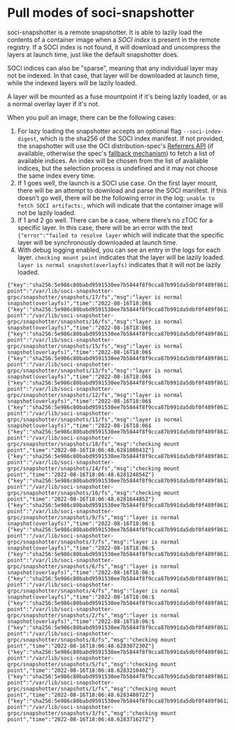 # Pull modes of soci-snapshotter

soci-snapshotter is a remote snapshotter. It is able to lazily load the contents
of a container image when a *SOCI index* is present in the remote registry. If
a SOCI index is not found, it will download and uncompress the layers at launch
time, just like the default snapshotter does.

SOCI indices can also be "sparse", meaning that any individual layer may not be
indexed. In that case, that layer will be downloaded at launch time, while the
indexed layers will be lazily loaded.

A layer will be mounted as a fuse mountpoint if it's being lazily loaded, or as
a normal overlay layer if it's not.

When you pull an image, there can be the following cases:

1. For lazy loading the snapshotter accepts an optional flag `--soci-index-digest`,
which is the sha256 of the SOCI index manifest. If
not provided, the snapshotter will use the OCI distribution-spec's
[Referrers API](https://github.com/opencontainers/distribution-spec/blob/main/spec.md#listing-referrers)
(if available, otherwise the spec's
[fallback mechanism](https://github.com/opencontainers/distribution-spec/blob/main/spec.md#unavailable-referrers-api))
to fetch a list of available indices. An index will be chosen from the list of available indices,
but the selection process is undefined and it may not choose the same index every time.
2. If 1 goes well, the launch is a SOCI use case. On the first layer mount, there
will be an attempt to download and parse the SOCI manifest. If this doesn’t go well,
there will be the following error in the log: `unable to fetch SOCI artifacts:`,
which will indicate that the container image will not be lazily loaded.
3. If 1 and 2 go well. There can be a case, where there’s no zTOC for a specific
layer. In this case, there will be an error with the text `{"error":"failed to resolve layer`
which will indicate that the specific layer will be synchronously downloaded at launch time.
4. With debug logging enabled, you can see an entry in the logs for each layer.
`checking mount point` indicates that the layer will be lazily loaded.
`layer is normal snapshot(overlayfs)` indicates that it will not be lazily loaded.

```shell
{"key":"sha256:5e986c80babd9591530ee7b5844f8f9cca87b991da5dbf0f489f8612228f28f6","level":"debug","mount-point":"/var/lib/soci-snapshotter-grpc/snapshotter/snapshots/17/fs","msg":"layer is normal snapshot(overlayfs)","time":"2022-08-16T18:06$
{"key":"sha256:5e986c80babd9591530ee7b5844f8f9cca87b991da5dbf0f489f8612228f28f6","level":"debug","mount-point":"/var/lib/soci-snapshotter-grpc/snapshotter/snapshots/16/fs","msg":"layer is normal snapshot(overlayfs)","time":"2022-08-16T18:06$
{"key":"sha256:5e986c80babd9591530ee7b5844f8f9cca87b991da5dbf0f489f8612228f28f6","level":"debug","mount-point":"/var/lib/soci-snapshotter-grpc/snapshotter/snapshots/15/fs","msg":"layer is normal snapshot(overlayfs)","time":"2022-08-16T18:06$
{"key":"sha256:5e986c80babd9591530ee7b5844f8f9cca87b991da5dbf0f489f8612228f28f6","level":"debug","mount-point":"/var/lib/soci-snapshotter-grpc/snapshotter/snapshots/13/fs","msg":"layer is normal snapshot(overlayfs)","time":"2022-08-16T18:06$
{"key":"sha256:5e986c80babd9591530ee7b5844f8f9cca87b991da5dbf0f489f8612228f28f6","level":"debug","mount-point":"/var/lib/soci-snapshotter-grpc/snapshotter/snapshots/12/fs","msg":"layer is normal snapshot(overlayfs)","time":"2022-08-16T18:06$
{"key":"sha256:5e986c80babd9591530ee7b5844f8f9cca87b991da5dbf0f489f8612228f28f6","level":"debug","mount-point":"/var/lib/soci-snapshotter-grpc/snapshotter/snapshots/11/fs","msg":"layer is normal snapshot(overlayfs)","time":"2022-08-16T18:06$
{"key":"sha256:5e986c80babd9591530ee7b5844f8f9cca87b991da5dbf0f489f8612228f28f6","level":"debug","mount-point":"/var/lib/soci-snapshotter-grpc/snapshotter/snapshots/18/fs","msg":"checking mount point","time":"2022-08-16T18:06:48.628108043Z"}
{"key":"sha256:5e986c80babd9591530ee7b5844f8f9cca87b991da5dbf0f489f8612228f28f6","level":"debug","mount-point":"/var/lib/soci-snapshotter-grpc/snapshotter/snapshots/14/fs","msg":"checking mount point","time":"2022-08-16T18:06:48.628124854Z"}
{"key":"sha256:5e986c80babd9591530ee7b5844f8f9cca87b991da5dbf0f489f8612228f28f6","level":"debug","mount-point":"/var/lib/soci-snapshotter-grpc/snapshotter/snapshots/10/fs","msg":"checking mount point","time":"2022-08-16T18:06:48.628164485Z"}
{"key":"sha256:5e986c80babd9591530ee7b5844f8f9cca87b991da5dbf0f489f8612228f28f6","level":"debug","mount-point":"/var/lib/soci-snapshotter-grpc/snapshotter/snapshots/9/fs","msg":"layer is normal snapshot(overlayfs)","time":"2022-08-16T18:06:$
{"key":"sha256:5e986c80babd9591530ee7b5844f8f9cca87b991da5dbf0f489f8612228f28f6","level":"debug","mount-point":"/var/lib/soci-snapshotter-grpc/snapshotter/snapshots/7/fs","msg":"layer is normal snapshot(overlayfs)","time":"2022-08-16T18:06:$
{"key":"sha256:5e986c80babd9591530ee7b5844f8f9cca87b991da5dbf0f489f8612228f28f6","level":"debug","mount-point":"/var/lib/soci-snapshotter-grpc/snapshotter/snapshots/6/fs","msg":"layer is normal snapshot(overlayfs)","time":"2022-08-16T18:06:$
{"key":"sha256:5e986c80babd9591530ee7b5844f8f9cca87b991da5dbf0f489f8612228f28f6","level":"debug","mount-point":"/var/lib/soci-snapshotter-grpc/snapshotter/snapshots/4/fs","msg":"layer is normal snapshot(overlayfs)","time":"2022-08-16T18:06:$
{"key":"sha256:5e986c80babd9591530ee7b5844f8f9cca87b991da5dbf0f489f8612228f28f6","level":"debug","mount-point":"/var/lib/soci-snapshotter-grpc/snapshotter/snapshots/2/fs","msg":"layer is normal snapshot(overlayfs)","time":"2022-08-16T18:06:$
{"key":"sha256:5e986c80babd9591530ee7b5844f8f9cca87b991da5dbf0f489f8612228f28f6","level":"debug","mount-point":"/var/lib/soci-snapshotter-grpc/snapshotter/snapshots/8/fs","msg":"checking mount point","time":"2022-08-16T18:06:48.628307230Z"}
{"key":"sha256:5e986c80babd9591530ee7b5844f8f9cca87b991da5dbf0f489f8612228f28f6","level":"debug","mount-point":"/var/lib/soci-snapshotter-grpc/snapshotter/snapshots/5/fs","msg":"checking mount point","time":"2022-08-16T18:06:48.628321040Z"}
{"key":"sha256:5e986c80babd9591530ee7b5844f8f9cca87b991da5dbf0f489f8612228f28f6","level":"debug","mount-point":"/var/lib/soci-snapshotter-grpc/snapshotter/snapshots/1/fs","msg":"checking mount point","time":"2022-08-16T18:06:48.628348072Z"}
{"key":"sha256:5e986c80babd9591530ee7b5844f8f9cca87b991da5dbf0f489f8612228f28f6","level":"debug","mount-point":"/var/lib/soci-snapshotter-grpc/snapshotter/snapshots/3/fs","msg":"checking mount point","time":"2022-08-16T18:06:48.628371627Z"}
```
